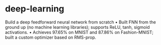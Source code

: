 # deep-learning
Build a deep feedforward neural network from scratch
•	Built FNN from the ground up (no machine learning libraries); supports ReLU, tanh, sigmoid activations.
•	Achieves 97.65% on MNIST and 87.86% on Fashion-MNIST; built a custom optimizer based on RMS-prop.
